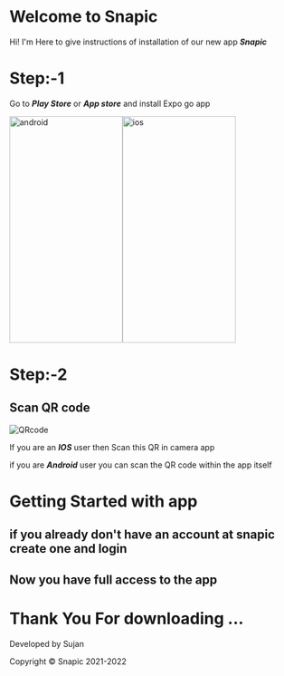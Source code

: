 # Welcome to Snapic

Hi! I'm Here  to give instructions of installation of  our new app ***Snapic***


# Step:-1
Go to ***Play Store*** or ***App store*** and install Expo go app
<div style="display:flex;">
<img src="https://bccf0f7aca1d.ngrok.io/Extras/1.png" alt="android" width="200" height="400"/>
<img src="https://bccf0f7aca1d.ngrok.io/Extras/ios1.jpg" alt="ios" width="200"  height="400"/>
</div>

# Step:-2
## Scan QR code

![QRcode](https://bccf0f7aca1d.ngrok.io/extras/QR.png)

If you are an ***IOS*** user then Scan this QR in camera app 

if you are ***Android*** user you can scan the QR code within the app itself

# Getting Started with app
## if you already don't have an account at snapic create one and login 
## Now you have full access to the app



# Thank You For downloading ...

Developed by Sujan

Copyright © Snapic 2021-2022

